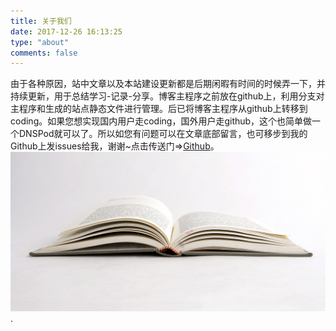 ```yaml
---
title: 关于我们
date: 2017-12-26 16:13:25
type: "about"
comments: false
---
```

由于各种原因，站中文章以及本站建设更新都是后期闲暇有时间的时候弄一下，并持续更新，用于总结学习-记录-分享。博客主程序之前放在github上，利用分支对主程序和生成的站点静态文件进行管理。后已将博客主程序从github上转移到coding。如果您想实现国内用户走coding，国外用户走github，这个也简单做一个DNSPod就可以了。所以如您有问题可以在文章底部留言，也可移步到我的Github上发issues给我，谢谢~点击传送门=>[Github](https://github.com/CJCSDN/CJCSDN.github.io/issues)。
![Book](../uploads/photos-1.jpg).

